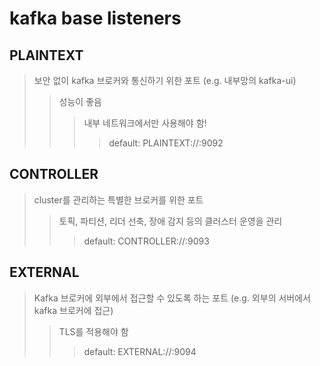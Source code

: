 # kafka base listeners

## PLAINTEXT

> 보안 없이 kafka 브로커와 통신하기 위한 포트 (e.g. 내부망의 kafka-ui)
>
> > 성능이 좋음
> >
> > > 내부 네트워크에서만 사용해야 함!
> > >
> > > > default: PLAINTEXT://:9092

## CONTROLLER

> cluster를 관리하는 특별한 브로커를 위한 포트
>
> > 토픽, 파티션, 리더 선축, 장애 감지 등의 클러스터 운영을 관리
> >
> > > default: CONTROLLER://:9093

## EXTERNAL

> Kafka 브로커에 외부에서 접근할 수 있도록 하는 포트 (e.g. 외부의 서버에서 kafka 브로커에 접근)
>
> > TLS를 적용해야 함
> >
> > > default: EXTERNAL://:9094
